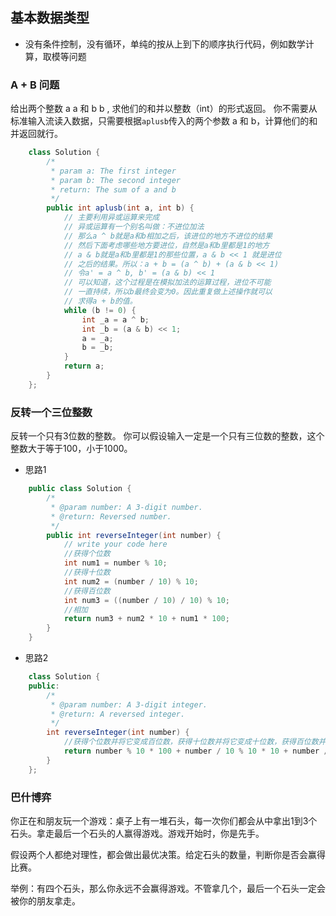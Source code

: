 ## 基本数据类型
- 没有条件控制，没有循环，单纯的按从上到下的顺序执行代码，例如数学计算，取模等问题

### A + B 问题
给出两个整数 a a 和 b b , 求他们的和并以整数（int）的形式返回。
你不需要从标准输入流读入数据，只需要根据`aplusb`传入的两个参数 a 和 b，计算他们的和并返回就行。  

```java
    class Solution {
        /*
         * param a: The first integer
         * param b: The second integer
         * return: The sum of a and b
         */
        public int aplusb(int a, int b) {
            // 主要利用异或运算来完成 
            // 异或运算有一个别名叫做：不进位加法
            // 那么a ^ b就是a和b相加之后，该进位的地方不进位的结果
            // 然后下面考虑哪些地方要进位，自然是a和b里都是1的地方
            // a & b就是a和b里都是1的那些位置，a & b << 1 就是进位
            // 之后的结果。所以：a + b = (a ^ b) + (a & b << 1)
            // 令a' = a ^ b, b' = (a & b) << 1
            // 可以知道，这个过程是在模拟加法的运算过程，进位不可能
            // 一直持续，所以b最终会变为0。因此重复做上述操作就可以
            // 求得a + b的值。
            while (b != 0) {
                int _a = a ^ b;
                int _b = (a & b) << 1;
                a = _a;
                b = _b;
            }
            return a;
        }
    };
```
### 反转一个三位整数
反转一个只有3位数的整数。
你可以假设输入一定是一个只有三位数的整数，这个整数大于等于100，小于1000。

- 思路1

```java
    public class Solution {
        /*
         * @param number: A 3-digit number.
         * @return: Reversed number.
         */
        public int reverseInteger(int number) {
            // write your code here
            //获得个位数
            int num1 = number % 10;
            //获得十位数
            int num2 = (number / 10) % 10;
            //获得百位数
            int num3 = ((number / 10) / 10) % 10;
            //相加
            return num3 + num2 * 10 + num1 * 100;
        }
    }
```

- 思路2

```java
    class Solution {
    public:
        /*
         * @param number: A 3-digit integer.
         * @return: A reversed integer.
         */
        int reverseInteger(int number) {
            //获得个位数并将它变成百位数，获得十位数并将它变成十位数，获得百位数并将它变成个数位
            return number % 10 * 100 + number / 10 % 10 * 10 + number / 100;
        }
    };
```
### 巴什博弈
你正在和朋友玩一个游戏：桌子上有一堆石头，每一次你们都会从中拿出1到3个石头。拿走最后一个石头的人赢得游戏。游戏开始时，你是先手。

假设两个人都绝对理性，都会做出最优决策。给定石头的数量，判断你是否会赢得比赛。

举例：有四个石头，那么你永远不会赢得游戏。不管拿几个，最后一个石头一定会被你的朋友拿走。
